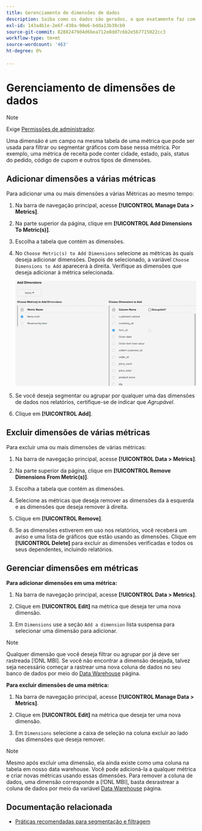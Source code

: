 ```yaml
---
title: Gerenciamento de dimensões de dados
description: Saiba como os dados são gerados, o que exatamente faz com que uma nova linha seja inserida em uma das atividades do Core Commerce, como fazer uma compra ou criar uma conta registrada no banco de dados do Commerce.
exl-id: 143a4b1e-2e6f-438a-90e6-bdda13b39cb9
source-git-commit: 82882479d4d6bea712e8dd7c6b2e5b7715022cc3
workflow-type: tm+mt
source-wordcount: '463'
ht-degree: 0%

---
```


# Gerenciamento de dimensões de dados

>[!NOTE]
>
>Exige [Permissões de administrador](../../administrator/user-management/user-management.md).

Uma dimensão é um campo na mesma tabela de uma métrica que pode ser usada para filtrar ou segmentar gráficos com base nessa métrica. Por exemplo, uma métrica de receita pode conter cidade, estado, país, status do pedido, código de cupom e outros tipos de dimensões.

## Adicionar dimensões a várias métricas

Para adicionar uma ou mais dimensões a várias Métricas ao mesmo tempo:

1. Na barra de navegação principal, acesse **[!UICONTROL Manage Data > Metrics]**.

1. Na parte superior da página, clique em **[!UICONTROL Add Dimensions To Metric(s)]**.

1. Escolha a tabela que contém as dimensões.

1. No `Choose Metric(s) to Add Dimensions` selecione as métricas às quais deseja adicionar dimensões. Depois de selecionado, a variável `Choose Dimensions to Add` aparecerá à direita. Verifique as dimensões que deseja adicionar à métrica selecionada.

   ![](../../assets/Add_Dimensions.png)

1. Se você deseja segmentar ou agrupar por qualquer uma das dimensões de dados nos relatórios, certifique-se de indicar que _Agrupável_.

1. Clique em **[!UICONTROL Add]**.

## Excluir dimensões de várias métricas

Para excluir uma ou mais dimensões de várias métricas:

1. Na barra de navegação principal, acesse **[!UICONTROL Data > Metrics]**.

1. Na parte superior da página, clique em **[!UICONTROL Remove Dimensions From Metric(s)]**.

1. Escolha a tabela que contém as dimensões.

1. Selecione as métricas que deseja remover as dimensões da à esquerda e as dimensões que deseja remover à direita.

1. Clique em **[!UICONTROL Remove]**.

1. Se as dimensões estiverem em uso nos relatórios, você receberá um aviso e uma lista de gráficos que estão usando as dimensões. Clique em **[!UICONTROL Delete]** para excluir as dimensões verificadas e todos os seus dependentes, incluindo relatórios.

## Gerenciar dimensões em métricas

**Para adicionar dimensões em uma métrica:**

1. Na barra de navegação principal, acesse **[!UICONTROL Data > Metrics]**.

1. Clique em **[!UICONTROL Edit]** na métrica que deseja ter uma nova dimensão.

1. Em `Dimensions` use a seção `Add a dimension` lista suspensa para selecionar uma dimensão para adicionar.

>[!NOTE]
>
>Qualquer dimensão que você deseja filtrar ou agrupar por já deve ser rastreada [!DNL MBI]. Se você não encontrar a dimensão desejada, talvez seja necessário começar a rastrear uma nova coluna de dados no seu banco de dados por meio do [Data Warehouse](../data-warehouse-mgr/tour-dwm.md) página.


**Para excluir dimensões de uma métrica:**

1. Na barra de navegação principal, acesse **[!UICONTROL Manage Data > Metrics]**.

1. Clique em **[!UICONTROL Edit]** na métrica que deseja ter uma nova dimensão.

1. Em `Dimensions` selecione a caixa de seleção na coluna excluir ao lado das dimensões que deseja remover.

>[!NOTE]
>
>Mesmo após excluir uma dimensão, ela ainda existe como uma coluna na tabela em nosso data warehouse. Você pode adicioná-la a qualquer métrica e criar novas métricas usando essas dimensões. Para remover a coluna de dados, uma dimensão corresponde a [!DNL MBI], basta desrastrear a coluna de dados por meio da variável [Data Warehouse](../data-warehouse-mgr/tour-dwm.md) página.

## Documentação relacionada

* [Práticas recomendadas para segmentação e filtragem](../../best-practices/segment-filter.md)
